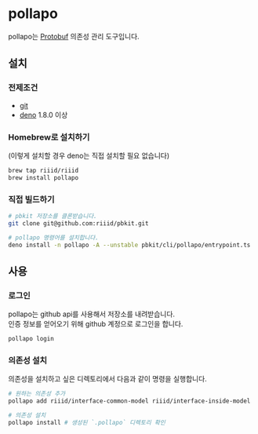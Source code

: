 # pollapo
pollapo는 [Protobuf][protobuf] 의존성 관리 도구입니다.

[protobuf]: https://developers.google.com/protocol-buffers


## 설치
### 전제조건
- [git](https://git-scm.com/)
- [deno](https://deno.land/) 1.8.0 이상

### Homebrew로 설치하기

(이렇게 설치할 경우 deno는 직접 설치할 필요 없습니다)
```sh
brew tap riiid/riiid
brew install pollapo
```

### 직접 빌드하기

```sh
# pbkit 저장소를 클론받습니다.
git clone git@github.com:riiid/pbkit.git

# pollapo 명령어를 설치합니다.
deno install -n pollapo -A --unstable pbkit/cli/pollapo/entrypoint.ts
```


## 사용

### 로그인
pollapo는 github api를 사용해서 저장소를 내려받습니다.\
인증 정보를 얻어오기 위해 github 계정으로 로그인을 합니다.
```sh
pollapo login
```

### 의존성 설치
의존성을 설치하고 싶은 디렉토리에서 다음과 같이 명령을 실행합니다.
```sh
# 원하는 의존성 추가
pollapo add riiid/interface-common-model riiid/interface-inside-model

# 의존성 설치
pollapo install # 생성된 `.pollapo` 디렉토리 확인
```
